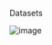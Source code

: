 Datasets

![image](https://github.com/user-attachments/assets/e75686da-4767-47cb-99cc-968803cf8346)
